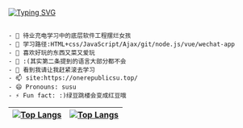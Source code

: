 


[![Typing SVG](https://readme-typing-svg.herokuapp.com/?lines=温柔仅供参考,一切请以生气时间为准ovo)](https://git.io/typing-svg)

```text

- 🔭 待业充电学习中的底层软件工程摆烂女孩
- 🌱 学习路径:HTML+css/JavaScript/Ajax/git/node.js/vue/wechat-app
- 👯 喜欢好玩的东西又菜又爱玩
- 🤔 :(其实第二条提到的语言大部分都不会
- 💬 看到我请让我赶紧滚去学习
- 📫 site:https://onerepublicsu.top/
- 😄 Pronouns: susu
- ⚡ Fun fact: :)绿豆跳楼会变成红豆哦
```



[![Top Langs](https://github-readme-stats.vercel.app/api/top-langs/?username=OneRepublicSu&show_icons=true&count_private=true&theme=gotham)](https://github.com/OneRepublicSu/github-readme-stats) |  [![Top Langs](https://activity-graph.herokuapp.com/graph?username=OneRepublicSu&theme=xcode)](https://github.com/OneRepublicSu/github-readme-stats)
:-------------------------:|:-------------------------:
